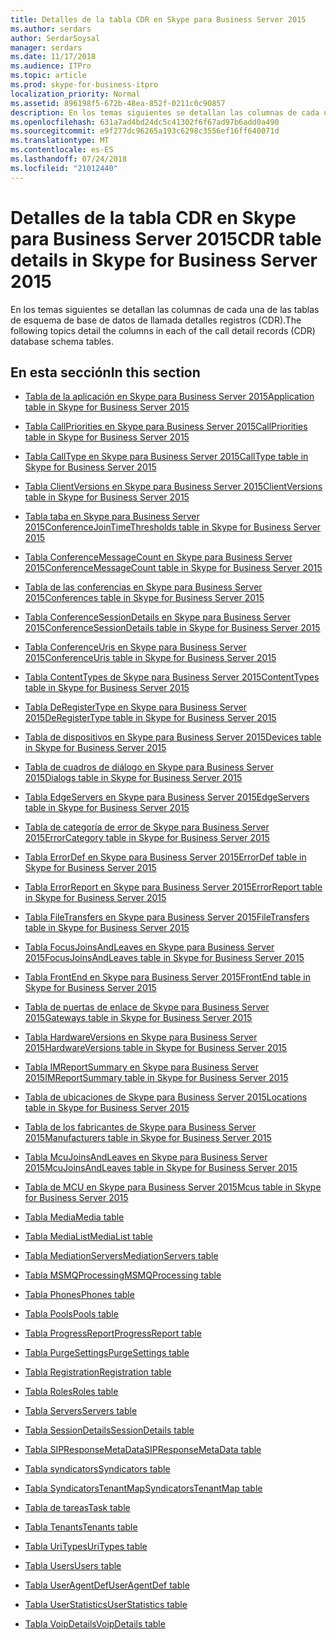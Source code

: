 ```yaml
---
title: Detalles de la tabla CDR en Skype para Business Server 2015
ms.author: serdars
author: SerdarSoysal
manager: serdars
ms.date: 11/17/2018
ms.audience: ITPro
ms.topic: article
ms.prod: skype-for-business-itpro
localization_priority: Normal
ms.assetid: 896198f5-672b-48ea-852f-0211c0c90857
description: En los temas siguientes se detallan las columnas de cada una de las tablas de esquema de base de datos de llamada detalles registros (CDR).
ms.openlocfilehash: 631a7ad4bd24dc5c41302f6f67ad97b6add0a490
ms.sourcegitcommit: e9f277dc96265a193c6298c3556ef16ff640071d
ms.translationtype: MT
ms.contentlocale: es-ES
ms.lasthandoff: 07/24/2018
ms.locfileid: "21012440"
---
```

# <a name="cdr-table-details-in-skype-for-business-server-2015"></a><span data-ttu-id="59194-103">Detalles de la tabla CDR en Skype para Business Server 2015</span><span class="sxs-lookup"><span data-stu-id="59194-103">CDR table details in Skype for Business Server 2015</span></span>
 
<span data-ttu-id="59194-104">En los temas siguientes se detallan las columnas de cada una de las tablas de esquema de base de datos de llamada detalles registros (CDR).</span><span class="sxs-lookup"><span data-stu-id="59194-104">The following topics detail the columns in each of the call detail records (CDR) database schema tables.</span></span>
  
## <a name="in-this-section"></a><span data-ttu-id="59194-105">En esta sección</span><span class="sxs-lookup"><span data-stu-id="59194-105">In this section</span></span>

- [<span data-ttu-id="59194-106">Tabla de la aplicación en Skype para Business Server 2015</span><span class="sxs-lookup"><span data-stu-id="59194-106">Application table in Skype for Business Server 2015</span></span>](application.md)
    
- [<span data-ttu-id="59194-107">Tabla CallPriorities en Skype para Business Server 2015</span><span class="sxs-lookup"><span data-stu-id="59194-107">CallPriorities table in Skype for Business Server 2015</span></span>](callpriorities.md)
    
- [<span data-ttu-id="59194-108">Tabla CallType en Skype para Business Server 2015</span><span class="sxs-lookup"><span data-stu-id="59194-108">CallType table in Skype for Business Server 2015</span></span>](calltype.md)
    
- [<span data-ttu-id="59194-109">Tabla ClientVersions en Skype para Business Server 2015</span><span class="sxs-lookup"><span data-stu-id="59194-109">ClientVersions table in Skype for Business Server 2015</span></span>](clientversions.md)
    
- [<span data-ttu-id="59194-110">Tabla taba en Skype para Business Server 2015</span><span class="sxs-lookup"><span data-stu-id="59194-110">ConferenceJoinTimeThresholds table in Skype for Business Server 2015</span></span>](conferencejointimethresholds.md)
    
- [<span data-ttu-id="59194-111">Tabla ConferenceMessageCount en Skype para Business Server 2015</span><span class="sxs-lookup"><span data-stu-id="59194-111">ConferenceMessageCount table in Skype for Business Server 2015</span></span>](conferencemessagecount.md)
    
- [<span data-ttu-id="59194-112">Tabla de las conferencias en Skype para Business Server 2015</span><span class="sxs-lookup"><span data-stu-id="59194-112">Conferences table in Skype for Business Server 2015</span></span>](conferences.md)
    
- [<span data-ttu-id="59194-113">Tabla ConferenceSessionDetails en Skype para Business Server 2015</span><span class="sxs-lookup"><span data-stu-id="59194-113">ConferenceSessionDetails table in Skype for Business Server 2015</span></span>](conferencesessiondetails-0.md)
    
- [<span data-ttu-id="59194-114">Tabla ConferenceUris en Skype para Business Server 2015</span><span class="sxs-lookup"><span data-stu-id="59194-114">ConferenceUris table in Skype for Business Server 2015</span></span>](conferenceuris.md)
    
- [<span data-ttu-id="59194-115">Tabla ContentTypes de Skype para Business Server 2015</span><span class="sxs-lookup"><span data-stu-id="59194-115">ContentTypes table in Skype for Business Server 2015</span></span>](contenttypes.md)
    
- [<span data-ttu-id="59194-116">Tabla DeRegisterType en Skype para Business Server 2015</span><span class="sxs-lookup"><span data-stu-id="59194-116">DeRegisterType table in Skype for Business Server 2015</span></span>](deregistertype.md)
    
- [<span data-ttu-id="59194-117">Tabla de dispositivos en Skype para Business Server 2015</span><span class="sxs-lookup"><span data-stu-id="59194-117">Devices table in Skype for Business Server 2015</span></span>](devices.md)
    
- [<span data-ttu-id="59194-118">Tabla de cuadros de diálogo en Skype para Business Server 2015</span><span class="sxs-lookup"><span data-stu-id="59194-118">Dialogs table in Skype for Business Server 2015</span></span>](dialogs.md)
    
- [<span data-ttu-id="59194-119">Tabla EdgeServers en Skype para Business Server 2015</span><span class="sxs-lookup"><span data-stu-id="59194-119">EdgeServers table in Skype for Business Server 2015</span></span>](edgeservers.md)
    
- [<span data-ttu-id="59194-120">Tabla de categoría de error de Skype para Business Server 2015</span><span class="sxs-lookup"><span data-stu-id="59194-120">ErrorCategory table in Skype for Business Server 2015</span></span>](errorcategory.md)
    
- [<span data-ttu-id="59194-121">Tabla ErrorDef en Skype para Business Server 2015</span><span class="sxs-lookup"><span data-stu-id="59194-121">ErrorDef table in Skype for Business Server 2015</span></span>](errordef.md)
    
- [<span data-ttu-id="59194-122">Tabla ErrorReport en Skype para Business Server 2015</span><span class="sxs-lookup"><span data-stu-id="59194-122">ErrorReport table in Skype for Business Server 2015</span></span>](errorreport.md)
    
- [<span data-ttu-id="59194-123">Tabla FileTransfers en Skype para Business Server 2015</span><span class="sxs-lookup"><span data-stu-id="59194-123">FileTransfers table in Skype for Business Server 2015</span></span>](filetransfers-0.md)
    
- [<span data-ttu-id="59194-124">Tabla FocusJoinsAndLeaves en Skype para Business Server 2015</span><span class="sxs-lookup"><span data-stu-id="59194-124">FocusJoinsAndLeaves table in Skype for Business Server 2015</span></span>](focusjoinsandleaves.md)
    
- [<span data-ttu-id="59194-125">Tabla FrontEnd en Skype para Business Server 2015</span><span class="sxs-lookup"><span data-stu-id="59194-125">FrontEnd table in Skype for Business Server 2015</span></span>](frontend.md)
    
- [<span data-ttu-id="59194-126">Tabla de puertas de enlace de Skype para Business Server 2015</span><span class="sxs-lookup"><span data-stu-id="59194-126">Gateways table in Skype for Business Server 2015</span></span>](gateways.md)
    
- [<span data-ttu-id="59194-127">Tabla HardwareVersions en Skype para Business Server 2015</span><span class="sxs-lookup"><span data-stu-id="59194-127">HardwareVersions table in Skype for Business Server 2015</span></span>](hardwareversions.md)
    
- [<span data-ttu-id="59194-128">Tabla IMReportSummary en Skype para Business Server 2015</span><span class="sxs-lookup"><span data-stu-id="59194-128">IMReportSummary table in Skype for Business Server 2015</span></span>](imreportsummary.md)
    
- [<span data-ttu-id="59194-129">Tabla de ubicaciones de Skype para Business Server 2015</span><span class="sxs-lookup"><span data-stu-id="59194-129">Locations table in Skype for Business Server 2015</span></span>](locations.md)
    
- [<span data-ttu-id="59194-130">Tabla de los fabricantes de Skype para Business Server 2015</span><span class="sxs-lookup"><span data-stu-id="59194-130">Manufacturers table in Skype for Business Server 2015</span></span>](manufacturers.md)
    
- [<span data-ttu-id="59194-131">Tabla McuJoinsAndLeaves en Skype para Business Server 2015</span><span class="sxs-lookup"><span data-stu-id="59194-131">McuJoinsAndLeaves table in Skype for Business Server 2015</span></span>](mcujoinsandleaves.md)
    
- [<span data-ttu-id="59194-132">Tabla de MCU en Skype para Business Server 2015</span><span class="sxs-lookup"><span data-stu-id="59194-132">Mcus table in Skype for Business Server 2015</span></span>](mcus.md)
    
- [<span data-ttu-id="59194-133">Tabla Media</span><span class="sxs-lookup"><span data-stu-id="59194-133">Media table</span></span>](media.md)
    
- [<span data-ttu-id="59194-134">Tabla MediaList</span><span class="sxs-lookup"><span data-stu-id="59194-134">MediaList table</span></span>](medialist.md)
    
- [<span data-ttu-id="59194-135">Tabla MediationServers</span><span class="sxs-lookup"><span data-stu-id="59194-135">MediationServers table</span></span>](mediationservers.md)
    
- [<span data-ttu-id="59194-136">Tabla MSMQProcessing</span><span class="sxs-lookup"><span data-stu-id="59194-136">MSMQProcessing table</span></span>](msmqprocessing.md)
    
- [<span data-ttu-id="59194-137">Tabla Phones</span><span class="sxs-lookup"><span data-stu-id="59194-137">Phones table</span></span>](phones.md)
    
- [<span data-ttu-id="59194-138">Tabla Pools</span><span class="sxs-lookup"><span data-stu-id="59194-138">Pools table</span></span>](pools.md)
    
- [<span data-ttu-id="59194-139">Tabla ProgressReport</span><span class="sxs-lookup"><span data-stu-id="59194-139">ProgressReport table</span></span>](progressreport.md)
    
- [<span data-ttu-id="59194-140">Tabla PurgeSettings</span><span class="sxs-lookup"><span data-stu-id="59194-140">PurgeSettings table</span></span>](purgesettings.md)
    
- [<span data-ttu-id="59194-141">Tabla Registration</span><span class="sxs-lookup"><span data-stu-id="59194-141">Registration table</span></span>](registration.md)
    
- [<span data-ttu-id="59194-142">Tabla Roles</span><span class="sxs-lookup"><span data-stu-id="59194-142">Roles table</span></span>](roles.md)
    
- [<span data-ttu-id="59194-143">Tabla Servers</span><span class="sxs-lookup"><span data-stu-id="59194-143">Servers table</span></span>](servers.md)
    
- [<span data-ttu-id="59194-144">Tabla SessionDetails</span><span class="sxs-lookup"><span data-stu-id="59194-144">SessionDetails table</span></span>](sessiondetails.md)
    
- [<span data-ttu-id="59194-145">Tabla SIPResponseMetaData</span><span class="sxs-lookup"><span data-stu-id="59194-145">SIPResponseMetaData table</span></span>](sipresponsemetadata.md)
    
- [<span data-ttu-id="59194-146">Tabla syndicators</span><span class="sxs-lookup"><span data-stu-id="59194-146">Syndicators table</span></span>](syndicators.md)
    
- [<span data-ttu-id="59194-147">Tabla SyndicatorsTenantMap</span><span class="sxs-lookup"><span data-stu-id="59194-147">SyndicatorsTenantMap table</span></span>](syndicatorstenantmap.md)
    
- [<span data-ttu-id="59194-148">Tabla de tareas</span><span class="sxs-lookup"><span data-stu-id="59194-148">Task table</span></span>](task.md)
    
- [<span data-ttu-id="59194-149">Tabla Tenants</span><span class="sxs-lookup"><span data-stu-id="59194-149">Tenants table</span></span>](tenants.md)
    
- [<span data-ttu-id="59194-150">Tabla UriTypes</span><span class="sxs-lookup"><span data-stu-id="59194-150">UriTypes table</span></span>](uritypes.md)
    
- [<span data-ttu-id="59194-151">Tabla Users</span><span class="sxs-lookup"><span data-stu-id="59194-151">Users table</span></span>](users.md)
    
- [<span data-ttu-id="59194-152">Tabla UserAgentDef</span><span class="sxs-lookup"><span data-stu-id="59194-152">UserAgentDef table</span></span>](useragentdef.md)
    
- [<span data-ttu-id="59194-153">Tabla UserStatistics</span><span class="sxs-lookup"><span data-stu-id="59194-153">UserStatistics table</span></span>](userstatistics.md)
    
- [<span data-ttu-id="59194-154">Tabla VoipDetails</span><span class="sxs-lookup"><span data-stu-id="59194-154">VoipDetails table</span></span>](voipdetails-0.md)
    

